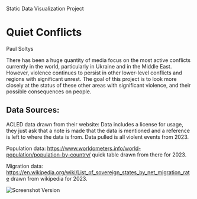 Static Data Visualization Project

# Quiet Conflicts

Paul Soltys

There has been a huge quantity of media focus on the most active conflicts currently in the world, particularly in Ukraine and in the Middle East. However, violence continues to persist in other lower-level conflicts and regions with significant unrest. The goal of this project is to look more closely at the status of these other areas with significant violence, and their possible consequences on people.

## Data Sources:

ACLED data drawn from their website: Data includes a license for usage, they just ask that a note is made that the data is mentioned and a reference is left to where the data is from. Data pulled is all violent events from 2023.

Population data: https://www.worldometers.info/world-population/population-by-country/ quick table drawn from there for 2023.

Migration data: https://en.wikipedia.org/wiki/List_of_sovereign_states_by_net_migration_rate drawn from wikipedia for 2023.

![Screenshot Version](https://github.com/PJSuoc/quiet-conflicts/tree/main/static_final/about_picture.jpg)